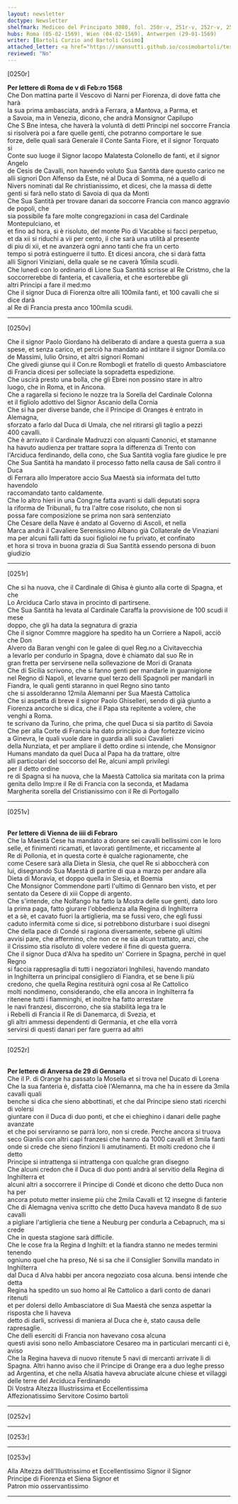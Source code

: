 ```yaml
---
layout: newsletter
doctype: Newsletter
shelfmark: Mediceo del Principato 3080, fol. 250r-v, 251r-v, 252r-v, 253r-v
hubs: Roma (05-02-1569), Wien (04-02-1569), Antwerpen (29-01-1569)
writer: [Bartoli Curzio and Bartoli Cosimo]
attached_letter: <a href="https://smansutti.github.io/cosimobartoli/texts/2979_057/">2979_057</a>
reviewed: "No"
---
```


[0250r]  
  
  
<strong>Per lettere di Roma de v di Feb:ro 1568</strong>  
Che Don mattina parte il Vescovo di Narni per Fiorenza, di dove fatta che harà  
la sua prima ambasciata, andrà a Ferrara, a Mantova, a Parma, et  
a Savoia, ma in Venezia, dicono, che andrà Monsignor Capilupo  
Che S Bne intesa, che haverà la voluntà di detti Principi nel soccorre Francia  
si risolverà poi a fare quelle genti, che potranno comportare le sue  
forze, delle quali sarà Generale il Conte Santa Fiore, et il signor Torquato  
si  
Conte suo luoge il Signor Iacopo Malatesta Colonello de fanti, et il signor Angelo  
de Cesis de Cavalli, non havendo voluto Sua Santità dare questo carico ne  
alli signori Don Alfenso da Este, né al Duca di Somma, né a quello di  
Nivers nominati dal Re christianissimo, et dicesi, che la massa di dette  
genti si farà nello stato di Savoia di qua da Monti  
Che Sua Santità per trovare danari da soccorre Francia con manco aggravio de popoli, che  
sia possibile fa fare molte congregazioni in casa del Cardinale Montepulciano, et  
et fino ad hora, si è risoluto, del monte Pio di Vacabbe si facci perpetuo,  
et da xii si riduchi a vii per cento, il che sarà una utilità al presente  
di piu di xii, et ne avanzerà ogni anno tanti che fra un certo  
tempo si potrà estinguerre il tutto. Et dicesi ancora, che si darà fatta  
alli Signori Viniziani, della quale se ne caverà 10̅mila scudii.  
Che lunedì con lo ordinario di Lione Sua Santità scrisse al Re Cristmo, che la  
soccorrerebbe di fanteria, et cavalleria, et che esorterebbe gli  
altri Principi a fare il med:mo  
Che il signor Duca di Fiorenza oltre alli 100mila fanti, et 100 cavalli che si dice darà  
al Re di Francia presta anco 100mila scudii.  
  
---  

[0250v]  
  
  
Che il signor Paolo Giordano hà deliberato di andare a questa guerra a sua  
spese, et senza carico, et perciò ha mandato ad intitare il signor Domila.co  
de Massimi, Iulio Orsino, et altri signori Romani  
Che givedi giunse qui il Con.re Rombogli et fratello di questo Ambasciatore  
di Francia dicesi per solleciate la sopradetta espedizione.  
Che uscirà presto una bolla, che gli Ebrei non possino stare in altro  
luogo, che in Roma, et in Ancona.  
Che a ragarella si feciono le nozze tra la Sorella del Cardinale Colonna  
et il figliolo adottivo del Signor Ascanio della Cornia  
Che si ha per diverse bande, che il Principe di Oranges è entrato in Alemagna,  
sforzato a farlo dal Duca di Umala, che nel ritirarsi gli taglio a pezzi  
400 cavalli.  
Che è arrivato il Cardinale Madruzzi con alquanti Canonici, et stamanne  
ha havuto audienza per trattare sopra la differenza di Trento con  
l'Arciduca ferdinando, della cono, che Sua Santità voglia fare giudice le pre  
Che Sua Santità ha mandato il processo fatto nella causa de Sali contro il Duca  
di Ferrara allo Imperatore accio Sua Maestà sia informata del tutto havendolo  
raccomandato tanto caldamente.  
Che lo altro hieri in una Cong:ne fatta avanti si dalli deputati sopra  
la riforma de Tribunali, fu tra l'altre cose risoluto, che non si  
possa fare composizione se prima non sarà sentenziato  
Che Cesare della Nave è andato al Governo di Ascoli, et nella  
Marca andrà il Cavaliere Serenissimo Albano già Collaterale de Vinaziani  
ma per alcuni falli fatti da suoi figlioloi ne fu privato, et confinato  
et hora si trova in buona grazia di Sua Santità essendo persona di buon  
giudizio  
  
---  

[0251r]  
  
  
Che si ha nuova, che il Cardinale di Ghisa è giunto alla corte di Spagna, et che  
Lo Arciduca Carlo stava in procinto di partirsene.  
Che Sua Santità ha levata al Cardinale Caraffa la provvisione de 100 scudi il mese  
doppo, che gli ha data la segnatura di grazia  
Che il signor Commre maggiore ha spedito ha un Corriere a Napoli, acciò che Don  
Alvero da Baran venghi con le galee di quel Reg.no a Civitavecchia  
a levarlo per condurlo in Spagna, dove è chiamato dal suo Re in  
gran fretta per servirsene nella sollevazione de Mori di Granata  
Che di Sicilia scrivono, che si fanno genti per mandarle in guarnigione  
nel Regno di Napoli, et levarne quel terzo delli Spagnoli per mandarli in  
Fiandra, le quali genti staranno in quel Regno sino tanto  
che si assolderanno 12mila Alemanni per Sua Maestà Cattolica  
Che si aspetta di breve il signor Paolo Ghiselleri, sendo di già giunto a  
Fiorenza ancorche si dica, che il Papa sta repitente a volere, che  
venghi a Roma.  
te scrivano da Turino, che prima, che quel Duca si sia partito di Savoia  
Che per alla Corte di Francia ha dato principio a due fortezze vicino  
a Ginevra, le quali vuole dare in guardia alli suoi Cavalieri  
della Nunziata, et per ampliare il detto ordine si intende, che Monsignor  
Humans mandato da quel Duca al Papa ha da trattare, oltre  
alli particolari del soccorso del Re, alcuni ampli privilegi  
per il detto ordine  
re di Spagna si ha nuova, che la Maestà Cattolica sia maritata con la prima  
genita dello Imp:re il Re di Francia con la seconda, et Madama  
Margherita sorella del Cristianissimo con il Re di Portogallo  
  
---  

[0251v]  
  
  
<br/><strong>Per lettere di Vienna de iiii di Febraro</strong>  
Che la Maestà Cese ha mandato a donare sei cavalli bellissimi con le loro  
selle, et finimenti ricamati, et lavorati gentilmente, et riccamente al  
Re di Pollonia, et in questa corte è qualche ragionamente, che  
come Cesere sarà alla Dieta in Slesia, che quel Re si abboccherà con  
lui, disegnando Sua Maestà di partire di qua a marzo per andare alla  
Dieta di Moravia, et doppo quella in Slesia, et Boemia  
Che Monsignor Commendone partì l'ultimo di Gennaro ben visto, et per  
sentato da Cesere di xiii Coppe di argento.  
Che s'intende, che Nolfango ha fatto la Mostra delle sue genti, dato loro  
la prima paga, fatto giurare l'obbedienza alla Regina di Inghilterra  
et a sè, et cavato fuori la artiglieria, ma se fussi vero, che egli fussi  
caduto infermità come si dice, si potrebbono disturbare i suoi disegni  
Che della pace di Condé si ragiona diversamente, sebene gli ultimi  
avvisi pare, che affermino, che non ce ne sia alcun trattato, anzi, che  
il Crissimo stia risoluto di volere vedere il fine di questa guerra.  
Che il signor Duca d'Alva ha spedito un' Corriere in Spagna, perché in quel Regno  
si faccia rappresaglia di tutti i negoziatori Inghilesi, havendo mandato  
in Inghilterra un principal consigliero di Fiandra, et se bene li più  
credono, che quella Regina restituirà ogni cosa al Re Cattolico  
molti nondimeno, considerando, che ella ancora in Inghilterra fa  
ritenene tutti i fiamminghi, et inoltre ha fatto arrestare  
le navi franzesi, discorrono, che sia stabilità lega tra le  
i Rebelli di Francia il Re di Danemarca, di Svezia, et  
gli altri ammessi dependenti di Germania, et che ella vorrà  
servirsi di questi danari per fare guerra ad altri  
  
---  

[0252r]  
  
  
<br/><strong>Per lettere di Anversa de 29 di Gennaro</strong>  
Che il P. di Orange ha passato la Mosella et si trova nel Ducato di Lorena  
Che la sua fanteria è, disfatta cioè l'Alemanna, ma che ha in essere da 3mila cavalli quali  
benche si dica che sieno abbottinati, et che dal Principe sieno stati ricerchi di volersi  
giuntare con il Duca di duo ponti, et che ei chieghino i danari delle paghe avanzate  
et che poi serviranno se parrà loro, non si crede. Perche ancora si truova  
seco Gianlis con altri capi franzesi che hanno da 1000 cavalli et 3mila fanti  
onde si crede che sieno finzioni li amutinamenti. Et molti credono che il detto  
Principe si intrattenga si intrattenga con qualche gran disegno  
Che alcuni credon che il Duca di duo ponti andrà al servitio della Regina di Inghilterra et  
alcuni altri a soccorrere il Principe di Condé et dicono che detto Duca non ha per  
ancora potuto metter insieme più che 2mila Cavalli et 12 insegne di fanterie  
Che di Alemagna veniva scritto che detto Duca haveva mandato 8 de suo cavalli  
a pigliare l'artiglieria che tiene a Neuburg per condurla a Cebapruch, ma si crede  
Che in questa stagione sarà difficile.  
Che le cose fra la Regina d Inghilt: et la fiandra stanno ne medes termini tenendo  
ogniuno quel che ha preso, Né si sa che il Consiglier Sonvilla mandato in Inghilterra  
dal Duca d Alva habbi per ancora negoziato cosa alcuna. bensi intende che detta  
Regina ha spedito un suo homo al Re Cattolico a darli conto de danari ritenuti  
et per dolersi dello Ambasciatore di Sua Maestà che senza aspettar la risposta che li haveva  
detto di darli, scrivessi di maniera al Duca che è, stato causa delle rapresaglie.  
Che delli eserciti di Francia non havevano cosa alcuna  
questi avisi sono nello Ambasciatore Cesareo ma in particulari mercanti ci è, aviso  
Che la Regina haveva di nuovo ritenute 5 navi di mercanti arrivate li di  
Spagna. Altri hanno aviso che il Principe di Orange era a duo leghe presso  
ad Argentina, et che nella Alsatia haveva abruciate alcune chiese et villaggi  
delle terre del Arciduca Ferdinando  
Di Vostra Altezza Illustrissima et Eccellentissima  
Affezionatissimo Servitore Cosimo bartoli  
  
---  

[0252v]  
  
  
  
---  

[0253r]  
  
  
  
---  

[0253v]  
  
  
Alla Altezza dell'Illustrissimo et Eccellentissimo Signor il Signor  
Principe di Fiorenza et Siena Signor et  
Patron mio osservantissimo  
  
---  

